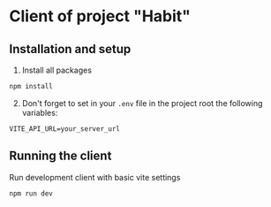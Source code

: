 # Client of project "Habit"

## Installation and setup

1. Install all packages
```bash
npm install
```

2. Don't forget to set in your `.env` file in the project root the following variables:
```
VITE_API_URL=your_server_url
```

## Running the client

Run development client with basic vite settings
```bash
npm run dev
```
